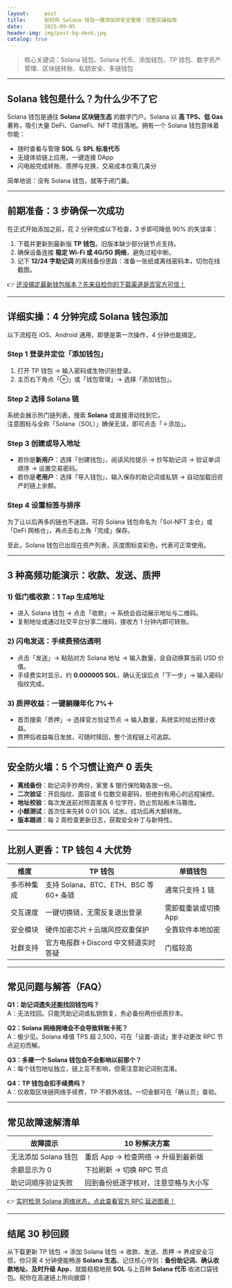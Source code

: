 ```yaml
---
layout:     post
title:      如何将 Solana 钱包一键添加并安全管理：完整实操指南
date:       2025-09-05
header-img: img/post-bg-desk.jpg
catalog: true
---
```


> 核心关键词：Solana 钱包、Solana 代币、添加钱包、TP 钱包、数字资产管理、区块链转账、私钥安全、多链钱包

---

## Solana 钱包是什么？为什么少不了它

Solana 钱包是通往 **Solana 区块链生态** 的数字门户。Solana 以 **高 TPS、低 Gas** 著称，吸引大量 DeFi、GameFi、NFT 项目落地。拥有一个 Solana 钱包意味着你能：

- 随时查看与管理 **SOL** 与 **SPL 标准代币**  
- 无缝体验链上应用，一键连接 DApp  
- 闪电般完成转账、质押与兑换，交易成本仅需几美分  

简单地说：没有 Solana 钱包，就等于闭门羹。

---

## 前期准备：3 步确保一次成功

在正式开始添加之前，花 2 分钟完成以下检查，3 步即可降低 90% 的失误率：

1. 下载并更新到最新版 **TP 钱包**，旧版本缺少部分链节点支持。  
2. 确保设备连接 **稳定 Wi-Fi 或 4G/5G 网络**，避免过程中断。  
3. 记下 **12/24 字助记词** 的离线备份思路：准备一张纸或离线密码本，切勿在线截图。  

👉 [还没搞定最新钱包版本？先来自检你的下载渠道是否官方可信！](https://okxdog.com/)

---

## 详细实操：4 分钟完成 Solana 钱包添加

以下流程在 iOS、Android 通用，即便是第一次操作，4 分钟也能搞定。

### Step 1 登录并定位「添加钱包」

1. 打开 TP 钱包 → 输入密码或生物识别登录。  
2. 主页右下角点「⊕」或「钱包管理」→ 选择「添加钱包」。

### Step 2 选择 Solana 链

系统会展示热门链列表，搜索 **Solana** 或直接滑动找到它。  
注意图标与全称「Solana（SOL）」确保无误，即可点击「＋添加」。

### Step 3 创建或导入地址

- 若你是**新用户**：选择「创建钱包」，阅读风险提示 → 抄写助记词 → 验证单词顺序 → 设置交易密码。  
- 若你是**老用户**：选择「导入钱包」，输入保存的助记词或私钥 → 自动加载旧资产的链上余额。

### Step 4 设置标签与排序

为了让以后再多的链也不迷路，可将 Solana 钱包命名为「Sol-NFT 主仓」或「DeFi 网格仓」，再点击右上角「完成」保存。  

至此，Solana 钱包已出现在资产列表，灰度图标变彩色，代表可正常使用。

---

## 3 种高频功能演示：收款、发送、质押

### 1) 低门槛收款：1 Tap 生成地址

- 进入 Solana 钱包 → 点击「收款」→ 系统会自动展示地址与二维码。  
- 复制地址或通过社交平台分享二维码，接收方 1 分钟内即可转账。

### 2) 闪电发送：手续费预估透明

- 点击「发送」→ 粘贴对方 Solana 地址 → 输入数量，会自动换算当前 USD 价值。  
- 手续费实时显示，约 **0.000005 SOL**，确认无误后点「下一步」→ 输入密码/指纹完成。

### 3) 质押收益：一键躺赚年化 7%＋

- 首页搜索「质押」→ 选择官方验证节点 → 输入数量，系统实时给出预计收益。  
- 质押后收益每日发放，可随时赎回，整个流程链上可追踪。

---

## 安全防火墙：5 个习惯让资产 0 丢失

- **离线备份**：助记词手抄两份，家里 & 银行保险箱各放一份。  
- **二次验证**：开启指纹、面容或 6 位数交易密码，拒绝别有用心的远程操控。  
- **地址校验**：每次发送前对照首尾各 6 位字符，防止剪贴板木马篡改。  
- **小额测试**：首次往来先转 0.01 SOL 试水，成功后再大额转账。  
- **版本跟进**：每 2 周检查更新日志，获取安全补丁与新特性。

---

## 比别人更香：TP 钱包 4 大优势

| 维度 | TP 钱包 | 单链钱包 |
|---|---|---|
| 多币种集成 | 支持 Solana、BTC、ETH、BSC 等 60+ 条链 | 通常只支持 1 链 |
| 交互速度 | 一键切换链，无需反复退出登录 | 需卸载重装或切换 App |
| 安全模块 | 硬件加密芯片＋云端风控双重保护 | 全靠软件本地加密 |
| 社群支持 | 官方电报群＋Discord 中文频道实时答疑 | 门槛较高 |

---

## 常见问题与解答（FAQ）

**Q1：助记词遗失还能找回钱包吗？**  
A：无法找回。只能凭助记词或私钥恢复，务必备份两份纸质抄本。

**Q2：Solana 网络拥堵会不会导致转账卡死？**  
A：极少见。Solana 峰值 TPS 超 2,500，可在「设置-调试」里手动更改 RPC 节点迎刃而解。

**Q3：多建一个 Solana 钱包会不会影响以前那个？**  
A：每个钱包地址独立，链上互不影响，但需注意助记词别混淆。

**Q4：TP 钱包会扣手续费吗？**  
A：仅收取区块链网络手续费，TP 不额外收钱。一切金额可在「确认页」查验。

---

## 常见故障速解清单

| 故障提示 | 10 秒解决方案 |
|---|---|
| 无法添加 Solana 钱包 | 重启 App → 检查网络 → 升级到最新版 |
| 余额显示为 0 | 下拉刷新 → 切换 RPC 节点 |
| 助记词顺序验证失败 | 回到备份纸逐字核对，注意空格与大小写 |

👉 [实时检测 Solana 网络状态，点此查看官方 RPC 延迟图表！](https://okxdog.com/)

---

## 结尾 30 秒回顾

从下载更新 TP 钱包 → 添加 Solana 钱包 → 收款、发送、质押 → 养成安全习惯，你只需 4 分钟便能畅游 **Solana 生态**。记住核心守则：**备份助记词、确认收款地址、及时升级 App**，就能稳稳地把 **SOL** 与上百种 **Solana 代币** 收进口袋钱包。祝你在高速链上所向披靡！